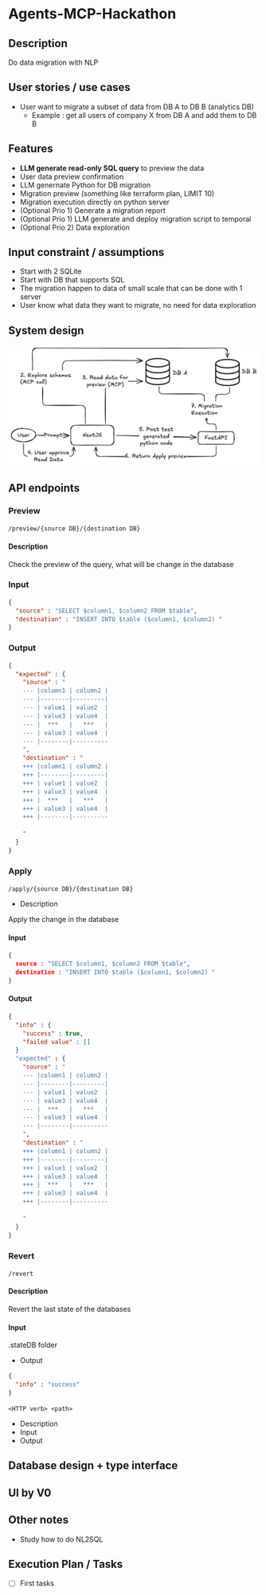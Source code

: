 # Agents-MCP-Hackathon

## Description

Do data migration with NLP

## User stories / use cases

+ User want to migrate a subset of data from DB A to DB B (analytics DB)
  + Example : get all users of company X from DB A and add them to DB B

## Features

+ **LLM generate read-only SQL query** to preview the data
+ User data preview confirmation
+ LLM genernate Python for DB migration
+ Migration preview (something like terraform plan, LIMIT 10)
+ Migration execution directly on python server
+ (Optional Prio 1) Generate a migration report
+ (Optional Prio 1) LLM generate and deploy migration script to temporal
+ (Optional Prio 2) Data exploration

## Input constraint / assumptions

+ Start with 2 SQLite
+ Start with DB that supports SQL
+ The migration happen to data of small scale that can be done with 1 server
+ User know what data they want to migrate, no need for data exploration

## System design

![1st architecture](/documentation/architecture.png)

## API endpoints

### Preview
`/preview/{source DB}/{destination DB}`
####  Description
Check the preview of the query, what will be change in the database

### Input

```json
{
  "source" : "SELECT $column1, $column2 FROM $table",
  "destination" : "INSERT INTO $table ($column1, $column2) "
}
```
### Output
```json
{
  "expected" : {
    "source" : "
    --- |column1 | column2 | 
    --- |--------|---------|
    --- | value1 | value2  |
    --- | value3 | value4  |
    --- |  ***   |   ***   |
    --- | value3 | value4  |
    --- |--------|----------
    ",
    "destination" : "
    +++ |column1 | column2 | 
    +++ |--------|---------|
    +++ | value1 | value2  |
    +++ | value3 | value4  |
    +++ |  ***   |   ***   |
    +++ | value3 | value4  |
    +++ |--------|----------
    
    "
  }
}
```

### Apply
`/apply/{source DB}/{destination DB}`
+ Description

Apply the change in the database

#### Input
```json
{
  source : "SELECT $column1, $column2 FROM $table",
  destination : "INSERT INTO $table ($column1, $column2) "
}
```
#### Output
```json
{
  "info" : {
    "success" : true,
    "failed value" : []
  }
  "expected" : {
    "source" : "
    --- |column1 | column2 | 
    --- |--------|---------|
    --- | value1 | value2  |
    --- | value3 | value4  |
    --- |  ***   |   ***   |
    --- | value3 | value4  |
    --- |--------|----------
    ",
    "destination" : "
    +++ |column1 | column2 | 
    +++ |--------|---------|
    +++ | value1 | value2  |
    +++ | value3 | value4  |
    +++ |  ***   |   ***   |
    +++ | value3 | value4  |
    +++ |--------|----------
    
    "
  }
}
```

### Revert
`/revert`

#### Description

Revert the last state of the databases
#### Input
.stateDB folder

+ Output
```json
{
  "info" : "success"
}
```

`<HTTP verb> <path>`

+ Description
+ Input
+ Output

## Database design + type interface

## UI by V0

## Other notes

+ Study how to do NL2SQL

## Execution Plan / Tasks

+ [ ] First tasks
